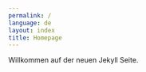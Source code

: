 ```yaml
---
permalink: /
language: de
layout: index
title: Homepage
---
```


Willkommen auf der neuen Jekyll Seite.
